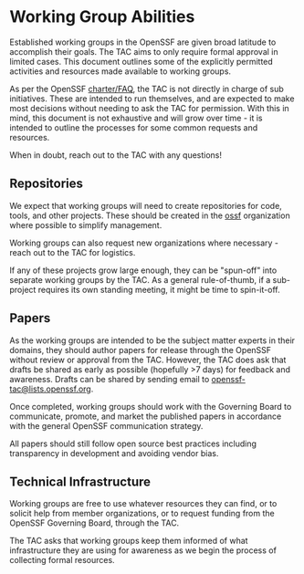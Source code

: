 # Working Group Abilities

Established working groups in the OpenSSF are given broad latitude to accomplish their goals.
The TAC aims to only require formal approval in limited cases.
This document outlines some of the explicitly permitted activities and resources made
available to working groups.


As per the OpenSSF [charter/FAQ](https://openssf.org/#faq), the TAC is not directly in charge
of sub initiatives.
These are intended to run themselves, and are expected to make most decisions without needing
to ask the TAC for permission.
With this in mind, this document is not exhaustive and will grow over time - it is intended to
outline the processes for some common requests and resources.

When in doubt, reach out to the TAC with any questions!

## Repositories

We expect that working groups will need to create repositories for code, tools, and other projects.
These should be created in the [ossf](github.com/ossf) organization where possible to simplify
management.

Working groups can also request new organizations where necessary - reach out to the TAC for
logistics.


If any of these projects grow large enough, they can be "spun-off" into separate working groups by
the TAC.
As a general rule-of-thumb, if a sub-project requires its own standing meeting, it might be time to
spin-it-off.

## Papers

As the working groups are intended to be the subject matter experts in their domains,
they should author papers for release through the OpenSSF without review or approval from the TAC.
However, the TAC does ask that drafts be shared as early as possible (hopefully >7 days) for
feedback and awareness.
Drafts can be shared by sending email to openssf-tac@lists.openssf.org.

Once completed, working groups should work with the Governing Board to communicate, promote, and
market the published papers in accordance with the general OpenSSF communication strategy.

All papers should still follow open source best practices including transparency in development and
avoiding vendor bias.

## Technical Infrastructure

Working groups are free to use whatever resources they can find, or to solicit help from member
organizations, or to request funding from the OpenSSF Governing Board, through the TAC.

The TAC asks that working groups keep them informed of what infrastructure they are using for
awareness as we begin the process of collecting formal resources.
